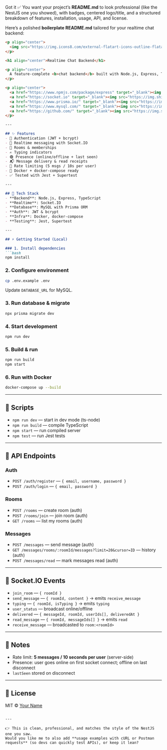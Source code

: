 Got it ✅
You want your project’s **README.md** to look professional (like the NestJS one you showed), with badges, centered logo/title, and a structured breakdown of features, installation, usage, API, and license.

Here’s a polished **boilerplate README.md** tailored for your realtime chat backend:

````markdown
<p align="center">
  <img src="https://img.icons8.com/external-flatart-icons-outline-flatarticons/344/external-chat-chat-flatart-icons-outline-flatarticons.png" width="120" alt="Chat Logo" />
</p>

<h1 align="center">Realtime Chat Backend</h1>

<p align="center">
  A feature-complete <b>chat backend</b> built with Node.js, Express, TypeScript, Socket.IO, Prisma, and MySQL.
</p>

<p align="center">
  <a href="https://www.npmjs.com/package/express" target="_blank"><img src="https://img.shields.io/badge/Node.js-Express-green?logo=node.js" alt="Express" /></a>
  <a href="https://socket.io" target="_blank"><img src="https://img.shields.io/badge/Socket.IO-Realtime-blue?logo=socket.io" alt="Socket.IO" /></a>
  <a href="https://www.prisma.io/" target="_blank"><img src="https://img.shields.io/badge/Prisma-ORM-black?logo=prisma" alt="Prisma" /></a>
  <a href="https://www.mysql.com/" target="_blank"><img src="https://img.shields.io/badge/MySQL-Database-orange?logo=mysql" alt="MySQL" /></a>
  <a href="https://github.com/" target="_blank"><img src="https://img.shields.io/github/license/yourusername/chat-backend" alt="License" /></a>
</p>

---

## ✨ Features
- 🔐 Authentication (JWT + bcrypt)
- 💬 Realtime messaging with Socket.IO
- 👥 Rooms & memberships
- ✍️ Typing indicators
- 🟢 Presence (online/offline + last seen)
- 📬 Message delivery & read receipts
- 🚦 Rate limiting (5 msgs / 10s per user)
- 🐳 Docker + docker-compose ready
- ✅ Tested with Jest + Supertest

---

## 🚀 Tech Stack
- **Backend**: Node.js, Express, TypeScript  
- **Realtime**: Socket.IO  
- **Database**: MySQL with Prisma ORM  
- **Auth**: JWT & bcrypt  
- **Infra**: Docker, docker-compose  
- **Testing**: Jest, Supertest  

---

## ⚡ Getting Started (Local)

### 1. Install dependencies
```bash
npm install
````

### 2. Configure environment

```bash
cp .env.example .env
```

Update `DATABASE_URL` for MySQL.

### 3. Run database & migrate

```bash
npx prisma migrate dev
```

### 4. Start development

```bash
npm run dev
```

### 5. Build & run

```bash
npm run build
npm start
```

### 6. Run with Docker

```bash
docker-compose up --build
```

---

## 📜 Scripts

* `npm run dev` — start in dev mode (ts-node)
* `npm run build` — compile TypeScript
* `npm start` — run compiled server
* `npm test` — run Jest tests

---

## 📡 API Endpoints

### Auth

* `POST /auth/register` — `{ email, username, password }`
* `POST /auth/login` — `{ email, password }`

### Rooms

* `POST /rooms` — create room (auth)
* `POST /rooms/join` — join room (auth)
* `GET /rooms` — list my rooms (auth)

### Messages

* `POST /messages` — send message (auth)
* `GET /messages/rooms/:roomId/messages?limit=20&cursor=ID` — history (auth)
* `POST /messages/read` — mark messages read (auth)

---

## 🔌 Socket.IO Events

* `join_room` — `{ roomId }`
* `send_message` — `{ roomId, content }` → emits `receive_message`
* `typing` — `{ roomId, isTyping }` → emits `typing`
* `user_status` — broadcast online/offline
* `delivered` — `{ messageId, roomId, userIds[], deliveredAt }`
* `read_message` — `{ roomId, messageIds[] }` → emits `read`
* `receive_message` — broadcasted to `room:<roomId>`

---

## 📘 Notes

* Rate limit: **5 messages / 10 seconds per user** (server-side)
* Presence: user goes online on first socket connect; offline on last disconnect
* `lastSeen` stored on disconnect

---

## 📝 License

MIT © [Your Name](https://github.com/yourusername)

```

---

👉 This is clean, professional, and matches the style of the NestJS one you saw.  
Would you like me to also add **usage examples with cURL or Postman requests** (so devs can quickly test APIs), or keep it lean?
```
